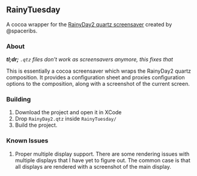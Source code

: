 ## RainyTuesday
A cocoa wrapper for the [RainyDay2 quartz screensaver](http://sribs.blogspot.com/2008/04/rainy-day-2.html) created by @spaceribs.

### About
_**tl;dr;**_ *`.qtz` files don't work as screensavers anymore, this fixes that*  

This is essentially a cocoa screensaver which wraps the RainyDay2 quartz composition. It provides a configuration sheet and proxies configuration options to the composition, along with a screenshot of the current screen.

### Building
1. Download the project and open it in XCode
2. Drop `RainyDay2.qtz` inside `RainyTuesday/`
3. Build the project.

### Known Issues
1. Proper multiple display support. There are some rendering issues with multiple displays that I have yet to figure out. The common case is that all displays are rendered with a screenshot of the main display.

